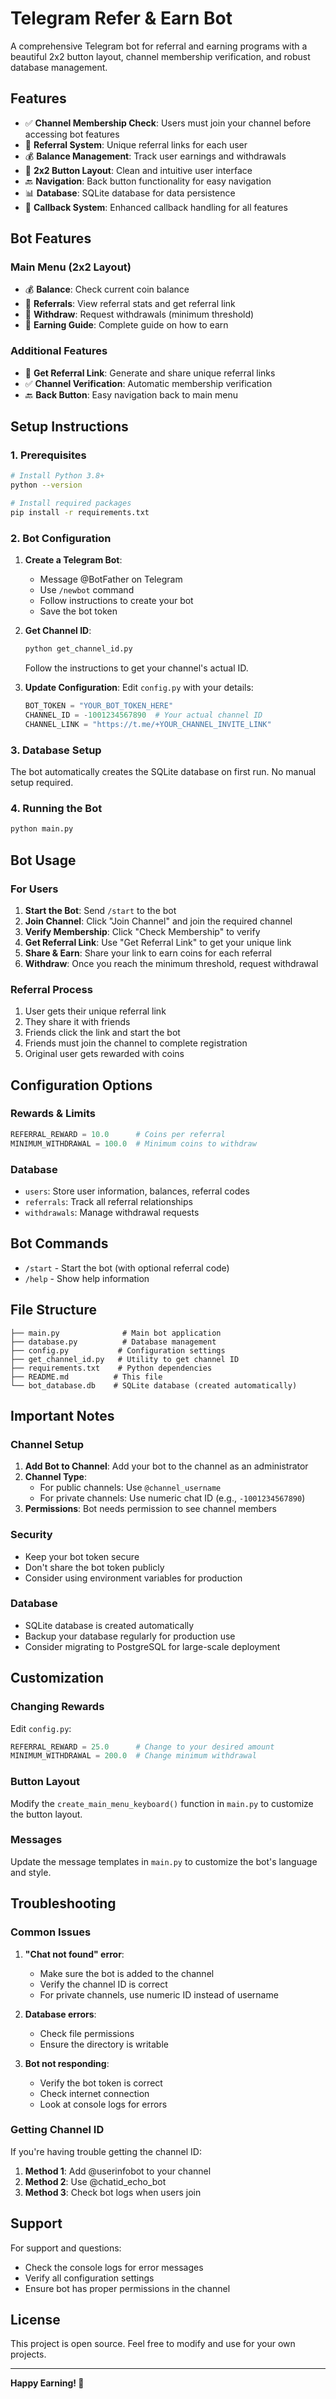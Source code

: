 # Telegram Refer & Earn Bot

A comprehensive Telegram bot for referral and earning programs with a beautiful 2x2 button layout, channel membership verification, and robust database management.

## Features

- ✅ **Channel Membership Check**: Users must join your channel before accessing bot features
- 🔗 **Referral System**: Unique referral links for each user
- 💰 **Balance Management**: Track user earnings and withdrawals
- 📱 **2x2 Button Layout**: Clean and intuitive user interface
- 🔙 **Navigation**: Back button functionality for easy navigation
- 📊 **Database**: SQLite database for data persistence
- 🎯 **Callback System**: Enhanced callback handling for all features

## Bot Features

### Main Menu (2x2 Layout)
- 💰 **Balance**: Check current coin balance
- 👥 **Referrals**: View referral stats and get referral link
- 💸 **Withdraw**: Request withdrawals (minimum threshold)
- 📖 **Earning Guide**: Complete guide on how to earn

### Additional Features
- 🔗 **Get Referral Link**: Generate and share unique referral links
- ✅ **Channel Verification**: Automatic membership verification
- 🔙 **Back Button**: Easy navigation back to main menu

## Setup Instructions

### 1. Prerequisites

```bash
# Install Python 3.8+
python --version

# Install required packages
pip install -r requirements.txt
```

### 2. Bot Configuration

1. **Create a Telegram Bot**:
   - Message @BotFather on Telegram
   - Use `/newbot` command
   - Follow instructions to create your bot
   - Save the bot token

2. **Get Channel ID**:
   ```bash
   python get_channel_id.py
   ```
   Follow the instructions to get your channel's actual ID.

3. **Update Configuration**:
   Edit `config.py` with your details:
   ```python
   BOT_TOKEN = "YOUR_BOT_TOKEN_HERE"
   CHANNEL_ID = -1001234567890  # Your actual channel ID
   CHANNEL_LINK = "https://t.me/+YOUR_CHANNEL_INVITE_LINK"
   ```

### 3. Database Setup

The bot automatically creates the SQLite database on first run. No manual setup required.

### 4. Running the Bot

```bash
python main.py
```

## Bot Usage

### For Users

1. **Start the Bot**: Send `/start` to the bot
2. **Join Channel**: Click "Join Channel" and join the required channel
3. **Verify Membership**: Click "Check Membership" to verify
4. **Get Referral Link**: Use "Get Referral Link" to get your unique link
5. **Share & Earn**: Share your link to earn coins for each referral
6. **Withdraw**: Once you reach the minimum threshold, request withdrawal

### Referral Process

1. User gets their unique referral link
2. They share it with friends
3. Friends click the link and start the bot
4. Friends must join the channel to complete registration
5. Original user gets rewarded with coins

## Configuration Options

### Rewards & Limits

```python
REFERRAL_REWARD = 10.0      # Coins per referral
MINIMUM_WITHDRAWAL = 100.0  # Minimum coins to withdraw
```

### Database

- `users`: Store user information, balances, referral codes
- `referrals`: Track all referral relationships
- `withdrawals`: Manage withdrawal requests

## Bot Commands

- `/start` - Start the bot (with optional referral code)
- `/help` - Show help information

## File Structure

```
├── main.py              # Main bot application
├── database.py          # Database management
├── config.py           # Configuration settings
├── get_channel_id.py   # Utility to get channel ID
├── requirements.txt    # Python dependencies
├── README.md          # This file
└── bot_database.db    # SQLite database (created automatically)
```

## Important Notes

### Channel Setup

1. **Add Bot to Channel**: Add your bot to the channel as an administrator
2. **Channel Type**: 
   - For public channels: Use `@channel_username`
   - For private channels: Use numeric chat ID (e.g., `-1001234567890`)
3. **Permissions**: Bot needs permission to see channel members

### Security

- Keep your bot token secure
- Don't share the bot token publicly
- Consider using environment variables for production

### Database

- SQLite database is created automatically
- Backup your database regularly for production use
- Consider migrating to PostgreSQL for large-scale deployment

## Customization

### Changing Rewards

Edit `config.py`:
```python
REFERRAL_REWARD = 25.0      # Change to your desired amount
MINIMUM_WITHDRAWAL = 200.0  # Change minimum withdrawal
```

### Button Layout

Modify the `create_main_menu_keyboard()` function in `main.py` to customize the button layout.

### Messages

Update the message templates in `main.py` to customize the bot's language and style.

## Troubleshooting

### Common Issues

1. **"Chat not found" error**:
   - Make sure the bot is added to the channel
   - Verify the channel ID is correct
   - For private channels, use numeric ID instead of username

2. **Database errors**:
   - Check file permissions
   - Ensure the directory is writable

3. **Bot not responding**:
   - Verify the bot token is correct
   - Check internet connection
   - Look at console logs for errors

### Getting Channel ID

If you're having trouble getting the channel ID:

1. **Method 1**: Add @userinfobot to your channel
2. **Method 2**: Use @chatid_echo_bot
3. **Method 3**: Check bot logs when users join

## Support

For support and questions:
- Check the console logs for error messages
- Verify all configuration settings
- Ensure bot has proper permissions in the channel

## License

This project is open source. Feel free to modify and use for your own projects.

---

**Happy Earning! 🚀**